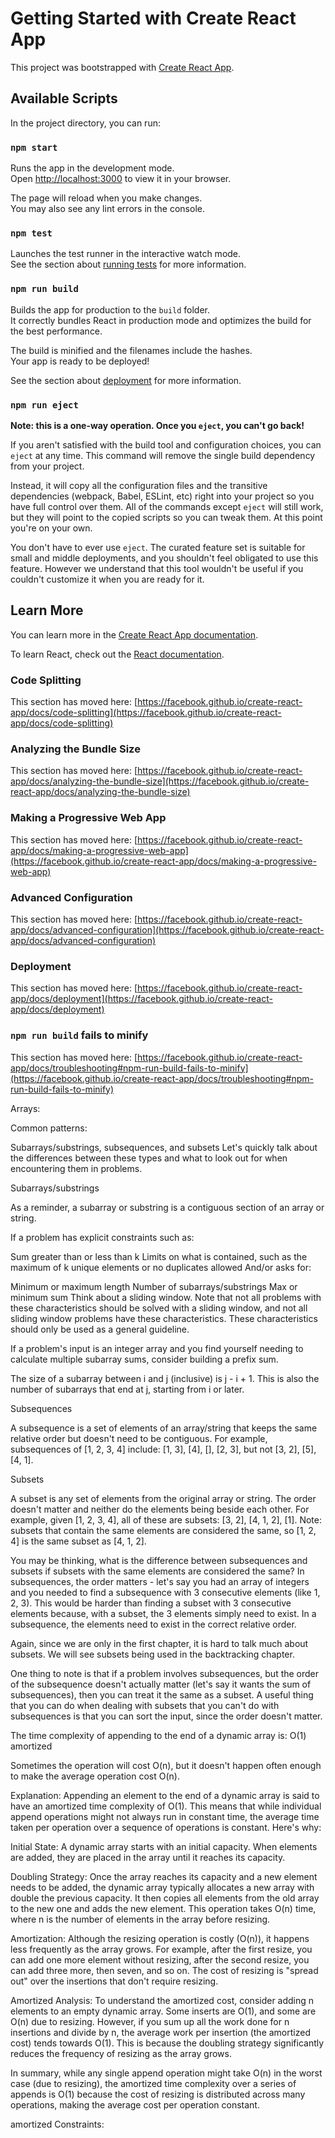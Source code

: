 # Getting Started with Create React App

This project was bootstrapped with [Create React App](https://github.com/facebook/create-react-app).

## Available Scripts

In the project directory, you can run:

### `npm start`

Runs the app in the development mode.\
Open [http://localhost:3000](http://localhost:3000) to view it in your browser.

The page will reload when you make changes.\
You may also see any lint errors in the console.

### `npm test`

Launches the test runner in the interactive watch mode.\
See the section about [running tests](https://facebook.github.io/create-react-app/docs/running-tests) for more information.

### `npm run build`

Builds the app for production to the `build` folder.\
It correctly bundles React in production mode and optimizes the build for the best performance.

The build is minified and the filenames include the hashes.\
Your app is ready to be deployed!

See the section about [deployment](https://facebook.github.io/create-react-app/docs/deployment) for more information.

### `npm run eject`

**Note: this is a one-way operation. Once you `eject`, you can't go back!**

If you aren't satisfied with the build tool and configuration choices, you can `eject` at any time. This command will remove the single build dependency from your project.

Instead, it will copy all the configuration files and the transitive dependencies (webpack, Babel, ESLint, etc) right into your project so you have full control over them. All of the commands except `eject` will still work, but they will point to the copied scripts so you can tweak them. At this point you're on your own.

You don't have to ever use `eject`. The curated feature set is suitable for small and middle deployments, and you shouldn't feel obligated to use this feature. However we understand that this tool wouldn't be useful if you couldn't customize it when you are ready for it.

## Learn More

You can learn more in the [Create React App documentation](https://facebook.github.io/create-react-app/docs/getting-started).

To learn React, check out the [React documentation](https://reactjs.org/).

### Code Splitting

This section has moved here: [https://facebook.github.io/create-react-app/docs/code-splitting](https://facebook.github.io/create-react-app/docs/code-splitting)

### Analyzing the Bundle Size

This section has moved here: [https://facebook.github.io/create-react-app/docs/analyzing-the-bundle-size](https://facebook.github.io/create-react-app/docs/analyzing-the-bundle-size)

### Making a Progressive Web App

This section has moved here: [https://facebook.github.io/create-react-app/docs/making-a-progressive-web-app](https://facebook.github.io/create-react-app/docs/making-a-progressive-web-app)

### Advanced Configuration

This section has moved here: [https://facebook.github.io/create-react-app/docs/advanced-configuration](https://facebook.github.io/create-react-app/docs/advanced-configuration)

### Deployment

This section has moved here: [https://facebook.github.io/create-react-app/docs/deployment](https://facebook.github.io/create-react-app/docs/deployment)

### `npm run build` fails to minify

This section has moved here: [https://facebook.github.io/create-react-app/docs/troubleshooting#npm-run-build-fails-to-minify](https://facebook.github.io/create-react-app/docs/troubleshooting#npm-run-build-fails-to-minify)


Arrays:

Common patterns:

Subarrays/substrings, subsequences, and subsets
Let's quickly talk about the differences between these types and what to look out for when encountering them in problems.

Subarrays/substrings

As a reminder, a subarray or substring is a contiguous section of an array or string.

If a problem has explicit constraints such as:

Sum greater than or less than k
Limits on what is contained, such as the maximum of k unique elements or no duplicates allowed
And/or asks for:

Minimum or maximum length
Number of subarrays/substrings
Max or minimum sum
Think about a sliding window. Note that not all problems with these characteristics should be solved with a sliding window, and not all sliding window problems have these characteristics. These characteristics should only be used as a general guideline.

If a problem's input is an integer array and you find yourself needing to calculate multiple subarray sums, consider building a prefix sum.

The size of a subarray between i and j (inclusive) is j - i + 1. This is also the number of subarrays that end at j, starting from i or later.

Subsequences

A subsequence is a set of elements of an array/string that keeps the same relative order but doesn't need to be contiguous.
For example, subsequences of [1, 2, 3, 4] include: [1, 3], [4], [], [2, 3], but not [3, 2], [5], [4, 1].

Subsets

A subset is any set of elements from the original array or string. The order doesn't matter and neither do the elements being beside each other. For example, given [1, 2, 3, 4], all of these are subsets: [3, 2], [4, 1, 2], [1]. Note: subsets that contain the same elements are considered the same, so [1, 2, 4] is the same subset as [4, 1, 2].

You may be thinking, what is the difference between subsequences and subsets if subsets with the same elements are considered the same? In subsequences, the order matters - let's say you had an array of integers and you needed to find a subsequence with 3 consecutive elements (like 1, 2, 3). This would be harder than finding a subset with 3 consecutive elements because, with a subset, the 3 elements simply need to exist. In a subsequence, the elements need to exist in the correct relative order.

Again, since we are only in the first chapter, it is hard to talk much about subsets. We will see subsets being used in the backtracking chapter.

One thing to note is that if a problem involves subsequences, but the order of the subsequence doesn't actually matter (let's say it wants the sum of subsequences), then you can treat it the same as a subset. A useful thing that you can do when dealing with subsets that you can't do with subsequences is that you can sort the input, since the order doesn't matter.


The time complexity of appending to the end of a dynamic array is: O(1) amortized

Sometimes the operation will cost O(n), but it doesn't happen often enough to make the average operation cost O(n).

Explanation:
Appending an element to the end of a dynamic array is said to have an amortized time complexity of O(1). This means that while individual append operations might not always run in constant time, the average time taken per operation over a sequence of operations is constant. Here's why:

Initial State: A dynamic array starts with an initial capacity. When elements are added, they are placed in the array until it reaches its capacity.

Doubling Strategy: Once the array reaches its capacity and a new element needs to be added, the dynamic array typically allocates a new array with double the previous capacity. It then copies all elements from the old array to the new one and adds the new element. This operation takes O(n) time, where n is the number of elements in the array before resizing.

Amortization: Although the resizing operation is costly (O(n)), it happens less frequently as the array grows. For example, after the first resize, you can add one more element without resizing, after the second resize, you can add three more, then seven, and so on. The cost of resizing is "spread out" over the insertions that don't require resizing.

Amortized Analysis: To understand the amortized cost, consider adding n elements to an empty dynamic array. Some inserts are O(1), and some are O(n) due to resizing. However, if you sum up all the work done for n insertions and divide by n, the average work per insertion (the amortized cost) tends towards O(1). This is because the doubling strategy significantly reduces the frequency of resizing as the array grows.

In summary, while any single append operation might take O(n) in the worst case (due to resizing), the amortized time complexity over a series of appends is O(1) because the cost of resizing is distributed across many operations, making the average cost per operation constant.

amortized
Constraints:


<!-- 
In JavaScript, for...of and for...in loops are used to iterate over data structures, but they serve different purposes and operate in distinct ways:

for(let char of s) iterates over iterable objects, such as arrays, strings, and other iterable objects, directly obtaining the values of the elements. In the context of a string s, each iteration of a for...of loop will give you one character of the string at a time, in order.

for(let char in s) iterates over the enumerable properties of an object, which means it is used to loop through the keys (property names) of an object. When used with an array or a string, the variable char will be assigned the index (position) of the element or character in the array or string, not the value at each iteration.

Given the context of your function reverseWordsAndCharacters(s), which iterates over a string to manipulate its characters, for(let char of s) is the appropriate choice because you are interested in working directly with the characters of the string s. Using for(let char in s) would give you the indices (numeric positions) of the characters in the string, which is not what you need for this operation. -->